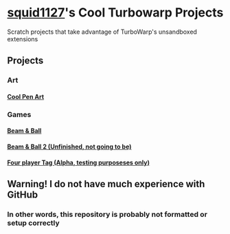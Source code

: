 # [squid1127](https://scratch.mit.edu/users/squid1127/)'s Cool Turbowarp Projects

Scratch projects that take advantage of TurboWarp's unsandboxed extensions

## Projects

### Art

#### [Cool Pen Art](/art/cool-pen-art/about.md)

### Games

#### [Beam & Ball](/cool/beam-and-ball/about.md)

#### [Beam & Ball 2 (Unfinished, not going to be)](/cool/beam-and-ball-2/about.md)

#### [Four player Tag (Alpha, testing purposeses only)](/cool/four-player-platformer/about.md)

## Warning! I do not have much experience with GitHub

### In other words, this repository is probably not formatted or setup correctly
